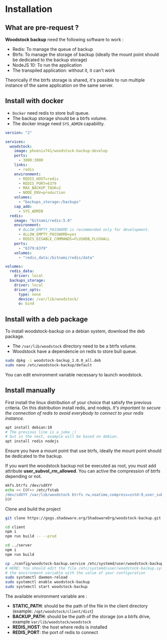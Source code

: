 # Installation

## What are pre-request ?

**Woodstock backup** need the following software to work :

- Redis: To manage the queue of backup
- Btrfs: To manage the storage of backup (ideally the mount point should be dedicated to the backup storage)
- NodeJS 10: To run the application
- The transpiled application: without it, it can't work

Theorically if the btrfs storage is shared, it's possible to run multiple instance of the same application on the same server.

## Install with docker

- `Docker` need redis to store bull queue.
- The backup storage should be a btrfs volume.
- The docker image need `SYS_ADMIN` capability.

```yaml
version: "2"

services:
  woodstock:
    image: phoenix741/woodstock-backup:develop
    ports:
      - 3000:3000
    links:
      - redis
    environment:
      - REDIS_HOST=redis
      - REDIS_PORT=6379
      - MAX_BACKUP_TASK=2
      - NODE_ENV=production
    volumes:
      - "backups_storage:/backups"
    cap_add:
      - SYS_ADMIN
  redis:
    image: "bitnami/redis:5.0"
    environment:
      # ALLOW_EMPTY_PASSWORD is recommended only for development.
      - ALLOW_EMPTY_PASSWORD=yes
      - REDIS_DISABLE_COMMANDS=FLUSHDB,FLUSHALL
    ports:
      - "6379:6379"
    volumes:
      - "redis_data:/bitnami/redis/data"

volumes:
  redis_data:
    driver: local
  backups_storage:
    driver: local
    driver_opts:
      type: none
      device: /var/lib/woodstock/
      o: bind
```

## Install with a deb package

To install woodstock-backup on a debian system, download the deb package.

- The `/var/lib/woodstock` directory need to be a btrfs volume.
- Woodstock have a dependencie on redis to store bull queue.

```bash
sudo dpkg -i woodstock-backup_1.0.0_all.deb
sudo nano /etc/woodstock-backup/default
```

You can edit environment variable necessary to launch woodstock.

## Install manually

First install the linux distribution of your choice that satisfy the previous criteria. On this distribution install redis, and nodejs.
_It's important to secure the connection of redis to avoid everybody to connect to your redis instance._

```bash
apt install debian:10
# The previous line is a joke ;)
# but in the next, example will be based on debian.
apt install redis nodejs
```

Ensure you have a mount point that use btrfs, ideally the mount point should be dedicated to the backup.

If you want the woodstock backup not be executed as root, you must add attribute **user_subvol_rm_allowed**.
You can active the compression of btrfs depending or not.

```bash
mkfs.btrfs /dev/sdXYY
echo << EOF>> /etc/fstab
/dev/sdXYY /var/lib/woodstock btrfs rw,noatime,compress=zstd:9,user_subvol_rm_allowed,noauto  0  0
EOF
```

Clone and build the project

```bash
git clone https://gogs.shadoware.org/ShadowareOrg/woodstock-backup.git woodstock-backup

cd client
npm i
npm run build -- --prod

cd ../server
npm i
npm run build

cp ./config/woodstock-backup.service /etc/systemd/user/woodstock-backup.service
# HERE: You should edit the file /etc/systemd/user/woodstock-backup.systemd to put
# the environment variable with the value of your configuration
sudo systemctl daemon-reload
sudo systemctl enable woodstock-backup
sudo systemctl start woodstock-backup
```

The available environment variable are :

- **STATIC_PATH**: should be the path of the file in the client directory (example: `/opt/woodstock/client/dist`)
- **BACKUP_PATH**: should be the path of the storage (on a btrfs drive, example ̀`var/lib/woodstock/woodstock`
- **REDIS_HOST**: the host where redis is installed
- **REDIS_PORT**: the port of redis to connect
